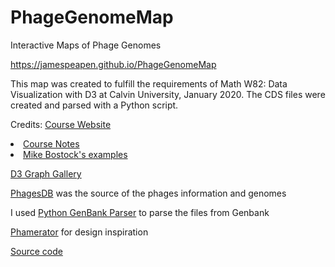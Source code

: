 # PhageGenomeMap

Interactive Maps of Phage Genomes

https://jamespeapen.github.io/PhageGenomeMap

This map was created to fulfill the requirements of Math W82: Data Visualization with D3 at Calvin University, January 2020. The CDS files were created and parsed with a Python script.

Credits:
<a href="https://rpruim.github.io/D3/">Course Website</a>

<li><a href="https://rpruim.github.io/D3/notes">Course Notes</a>

<li><a href="https://bl.ocks.org/mbostock">Mike Bostock's examples</a>

<a href="https://www.d3-graph-gallery.com/">D3 Graph Gallery</a>

<a href="https:phagesdb.org">PhagesDB</a> was the source of the phages information and genomes

I used <a href="https://cgpdb.ucdavis.edu/GenBankParser/">Python GenBank Parser</a> to parse the files from Genbank

 <a href="https://phamerator.org">Phamerator</a> for design inspiration 

 <a href="https://github.com/jamespeapen/PhageGenomeMap">Source code</a>